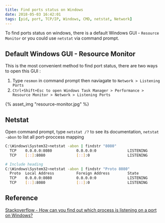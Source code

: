 ```yaml
---
title: Find ports status on Windows
date: 2018-05-03 16:42:01
tags: [pid, port, TCP/IP, Windows, CMD, netstat, Network]
---
```


To find ports status on windows, there is a default Windows GUI - `Resource Monitor` or you could use `netstat` via command prompt.

## Default Windows GUI - Resource Monitor

This is the most convenient method to find port status, there are two ways to open this GUI :

1. Type `resmon` in command prompt then naviagate to `Network > Listening Ports`
2. `Ctrl+Shift+Esc to open Windows Task Manager > Performance > Resource Monitor > Network > Listening Ports`

{% asset_img "resource-monitor.jpg" %}

## Netstat

Open command prompt, type `netstat /?` to see its documentation, `netstat -abon` to list all port-proccess mapping

```bash
C:\Windows\System32>netstat -abon | findstr "8080"
  TCP    0.0.0.0:8080           0.0.0.0:0              LISTENING       4
  TCP    [::]:8080              [::]:0                 LISTENING       4

# Include heading
C:\Windows\System32>netstat -abon | findstr "Proto 8080"
  Proto  Local Address          Foreign Address        State           PID
  TCP    0.0.0.0:8080           0.0.0.0:0              LISTENING       4
  TCP    [::]:8080              [::]:0                 LISTENING       4
```

## Reference

[Stackoverflow - How can you find out which process is listening on a port on Windows?](https://stackoverflow.com/questions/48198/how-can-you-find-out-which-process-is-listening-on-a-port-on-windows?utm_medium=organic&utm_source=google_rich_qa&utm_campaign=google_rich_qa)